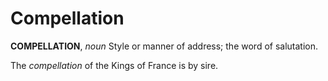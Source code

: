 # Compellation

**COMPELLATION**, _noun_ Style or manner of address; the word of salutation.

The _compellation_ of the Kings of France is by sire.